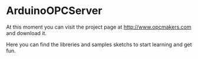 ArduinoOPCServer
================

At this moment you can visit the project page at http://www.opcmakers.com and download it.

Here you can find the libreries and samples sketchs to start learning and get fun.
